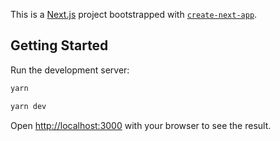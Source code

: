 This is a [Next.js](https://nextjs.org/) project bootstrapped with [`create-next-app`](https://github.com/vercel/next.js/tree/canary/packages/create-next-app).

## Getting Started

Run the development server:

```bash
yarn

yarn dev
```

Open [http://localhost:3000](http://localhost:3000) with your browser to see the result.
